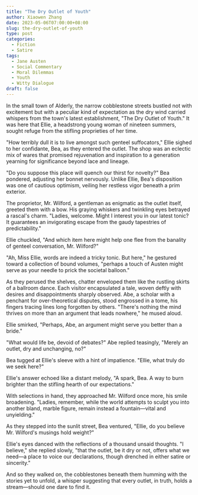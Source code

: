 ```yaml
---
title: "The Dry Outlet of Youth"
author: Xiaowen Zhang
date: 2023-05-06T07:00:00+08:00
slug: the-dry-outlet-of-youth
type: post
categories:
  - Fiction
  - Satire
tags:
  - Jane Austen
  - Social Commentary
  - Moral Dilemmas
  - Youth
  - Witty Dialogue
draft: false
---
```


In the small town of Alderly, the narrow cobblestone streets bustled not with excitement but with a peculiar kind of expectation as the dry wind carried whispers from the town's latest establishment, "The Dry Outlet of Youth." It was here that Ellie, a headstrong young woman of nineteen summers, sought refuge from the stifling proprieties of her time.

"How terribly dull it is to live amongst such genteel suffocators," Ellie sighed to her confidante, Bea, as they entered the outlet. The shop was an eclectic mix of wares that promised rejuvenation and inspiration to a generation yearning for significance beyond lace and lineage.

"Do you suppose this place will quench our thirst for novelty?" Bea pondered, adjusting her bonnet nervously. Unlike Ellie, Bea's disposition was one of cautious optimism, veiling her restless vigor beneath a prim exterior.

The proprietor, Mr. Wilford, a gentleman as enigmatic as the outlet itself, greeted them with a bow. His graying whiskers and twinkling eyes betrayed a rascal's charm. "Ladies, welcome. Might I interest you in our latest tonic? It guarantees an invigorating escape from the gaudy tapestries of predictability."

Ellie chuckled, "And which item here might help one flee from the banality of genteel conversation, Mr. Wilford?"

"Ah, Miss Ellie, words are indeed a tricky tonic. But here," he gestured toward a collection of bound volumes, "perhaps a touch of Austen might serve as your needle to prick the societal balloon."

As they perused the shelves, chatter enveloped them like the rustling skirts of a ballroom dance. Each visitor encapsulated a tale, woven deftly with desires and disappointments sharply observed. Abe, a scholar with a penchant for over-theoretical disputes, stood engrossed in a tome, his fingers tracing lines long forgotten by others. "There's nothing the mind thrives on more than an argument that leads nowhere," he mused aloud.

Ellie smirked, "Perhaps, Abe, an argument might serve you better than a bride."

"What would life be, devoid of debates?" Abe replied teasingly, "Merely an outlet, dry and unchanging, no?"

Bea tugged at Ellie's sleeve with a hint of impatience. "Ellie, what truly do we seek here?"

Ellie's answer echoed like a distant melody, "A spark, Bea. A way to burn brighter than the stifling hearth of our expectations."

With selections in hand, they approached Mr. Wilford once more, his smile broadening. "Ladies, remember, while the world attempts to sculpt you into another bland, marble figure, remain instead a fountain—vital and unyielding."

As they stepped into the sunlit street, Bea ventured, "Ellie, do you believe Mr. Wilford's musings hold weight?"

Ellie's eyes danced with the reflections of a thousand unsaid thoughts. "I believe," she replied slowly, "that the outlet, be it dry or not, offers what we need—a place to voice our declarations, though drenched in either satire or sincerity."

And so they walked on, the cobblestones beneath them humming with the stories yet to unfold, a whisper suggesting that every outlet, in truth, holds a stream—should one dare to find it.